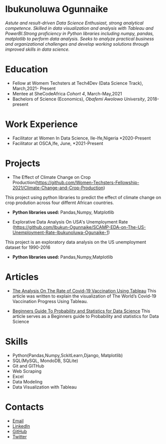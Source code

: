 # Ibukunoluwa Ogunnaike
*Astute and result-driven Data Science Enthusiast, strong analytical competence. Skilled in data visualization and
analysis with Tableau and PowerBI.Strong proficiency in Python libraries including numpy, pandas, matplotlib to perform data analysis. Seeks to
analyze practical business and organizational challenges and develop working solutions through improved skills in
data science.*

# Education
* Fellow at Womem Techsters at Tech4Dev (Data Science Track), March,2021- Present
* Mentee at SheCodeAfrica *Cohort 4*, March-May,2021
* Bachelors of Science (Economics), *Obafemi Awolowo University*, 2018-present


# Work Experience
* Facilitator at Women In Data Science, Ile-Ife,Nigeria *2020-Present
* Facilitator at OSCA,Ife, June, *2021-Present

# Projects

* The Effect of Climate Change on Crop Production(https://github.com/Women-Techsters-Fellowship-2021/Climate-Change-and-Crop-Production)

This project using python libraries to predict the effect of climate change on crop prodution across four differnt African countries.
* **Python libraries used:** Pandas,Numpy, Matplotlib

* Explorative Data Analysis On USA's Unemployment Rate (https://github.com/Ibukun-Ogunnaike/SCAMP-EDA-on-The-US-Unemployment-Rate-Ibukunoluwa-Ogunaike-1)

This project is an exploratory data analysis on the US unemployment dataset for 1990-2016
* **Python libraries used:** Pandas,Numpy,Matplotlib


# Articles

* [The Analysis On The Rate of Covid-19 Vaccination Using Tableau](https://ibukunogunnaike.medium.com/covid-19-vaccination-how-far-have-we-gone-bb24f0d249ca)
This article was written to explain the visualization of The World’s Covid-19 Vaccination Progress Using Tableau.

* [Beginners Guide To Probability and Statistics for Data Science](https://medium.com/analytics-vidhya/beginners-guide-to-probability-and-statistics-for-data-science-b08a6ff1d9b4)
This article serves as a Beginners guide to Probability and statistics for Data Science


# Skills
* Python(Pandas,Numpy,SckitLearn,Django, Matplotlib)
* SQL(MySQL, MondoDB, SQLite)
* Git and GITHub
* Web Scraping
* Excel
* Data Modeling
* Data Visualization with Tableau

# Contacts
* [Email](ibukunoguns21@gmail.com)
* [LinkedIn](https://www.linkedin.com/in/ibukunoluwa-ogunnaike/)
* [GitHub](https://github.com/Ibukun-Ogunnaike)
* [Twitter](https://twitter.com/IBK_TheCodess)


